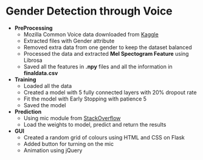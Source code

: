 # Gender Detection through Voice
- **PreProcessing**
  - Mozilla Common Voice data downloaded from [Kaggle](https://www.kaggle.com/mozillaorg/common-voice)
  - Extracted files with Gender attribute
  - Removed extra data from one gender to keep the dataset balanced
  - Processed the data and extracted **Mel Spectogram Feature** using Librosa
  - Saved all the features in **.npy** files and all the information in **finaldata.csv**
- **Training**
  - Loaded all the data
  - Created a model with 5 fully connected layers with 20% dropout rate
  - Fit the model with Early Stopping with patience 5
  - Saved the model 
- **Prediction**
  - Using mic module from [StackOverflow](https://stackoverflow.com/a/6743593/15324584)
  - Load the weights to model, predict and return the results
- **GUI**
  - Created a random grid of colours using HTML and CSS on Flask
  - Added button for turning on the mic
  - Animation using jQuery
